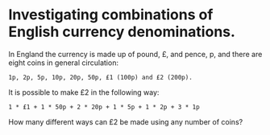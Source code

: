 # Investigating combinations of English currency denominations.

In England the currency is made up of pound, £, and pence, p, and there are eight coins in general circulation:

    1p, 2p, 5p, 10p, 20p, 50p, £1 (100p) and £2 (200p).
    
It is possible to make £2 in the following way:

    1 * £1 + 1 * 50p + 2 * 20p + 1 * 5p + 1 * 2p + 3 * 1p

How many different ways can £2 be made using any number of coins?

